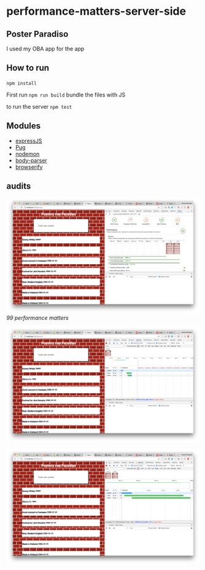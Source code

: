 # performance-matters-server-side

## Poster Paradiso
I used my OBA app for the app

## How to run
`npm install`

First run
`npm run build`
bundle the files with JS

to run the server
`npm test`

## Modules
* [expressJS](https://expressjs.com/)
* [Pug](https://pugjs.org/api/getting-started.html)
* [nodemon](https://nodemon.io/)
* [body-parser](https://www.npmjs.com/package/body-parser)
* [browserify](http://browserify.org/)


## audits

![audit results!](docImages/audit.png)
_99 performance matters_

![audit results!](docImages/fast3g.png)

![audit results!](docImages/slow3g.png)
